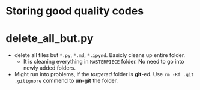 # Storing good quality codes

# delete_all_but.py
- delete all files but ```*.py```, ```*.md```, ```*.ipynd```.
Basicly cleans up entire folder.
    - It is cleaning everything in ```MASTERPIECE``` folder. No need to go into newly added folders.
- Might run into problems, if the *targeted* folder is **git**-ed. Use ```rm -Rf .git .gitignore``` commend to **un-git** the folder. 